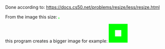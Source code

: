 Done according to: https://docs.cs50.net/problems/resize/less/resize.html

From the image this size: ![Alt text](small.bmp?raw=true "small")

this program creates a bigger image for example: ![Alt text](larger.bmp?raw=true "larger")
